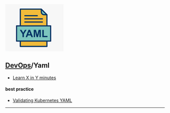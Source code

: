 [![](./resource/yaml.png)](https://www.json.org/json-en.html)
## [DevOps]/Yaml

- [Learn X in Y minutes](https://learnxinyminutes.com/docs/yaml/)

#### best practice

- [Validating Kubernetes YAML](https://learnk8s.io/validating-kubernetes-yaml)
 
---
[DevOps]: <../../README.md>